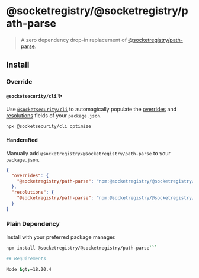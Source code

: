 # @socketregistry/@socketregistry/path-parse

> A zero dependency drop-in replacement of
> [@socketregistry/path-parse](https://www.npmjs.com/package/@socketregistry/path-parse).

## Install

### Override

#### `@socketsecurity/cli` :sparkles:

Use [`@socketsecurity/cli`](https://www.npmjs.com/package/@socketsecurity/cli)
to automagically populate the
[overrides](https://docs.npmjs.com/cli/v9/configuring-npm/package-json#overrides)
and [resolutions](https://yarnpkg.com/configuration/manifest#resolutions) fields
of your `package.json`.

```sh
npx @socketsecurity/cli optimize
```

#### Handcrafted

Manually add `@socketregistry/@socketregistry/path-parse` to your
`package.json`.

```json
{
  "overrides": {
    "@socketregistry/path-parse": "npm:@socketregistry/@socketregistry/path-parse@^1"
  },
  "resolutions": {
    "@socketregistry/path-parse": "npm:@socketregistry/@socketregistry/path-parse@^1"
  }
}
```

### Plain Dependency

Install with your preferred package manager.

````sh
npm install @socketregistry/@socketregistry/path-parse```

## Requirements

Node &gt;=18.20.4
````
